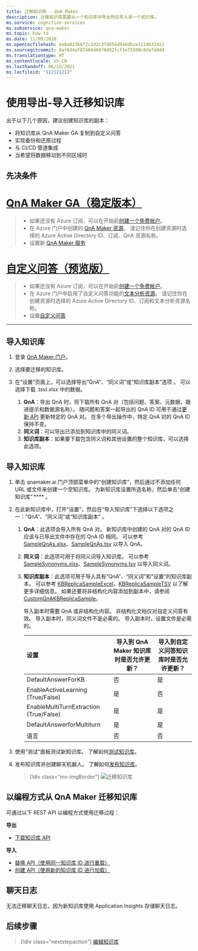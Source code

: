 ```yaml
---
title: 迁移知识库 - QnA Maker
description: 迁移知识库需要从一个知识库中导出然后导入另一个知识库。
ms.service: cognitive-services
ms.subservice: qna-maker
ms.topic: how-to
ms.date: 11/09/2020
ms.openlocfilehash: ea0a02366f2c2d2c3fd656d9a6dbce111d632422
ms.sourcegitcommit: 0af634af87404d6970d82fcf1e75598c8da7a044
ms.translationtype: HT
ms.contentlocale: zh-CN
ms.lasthandoff: 06/15/2021
ms.locfileid: "112121213"
---
```

# <a name="migrate-a-knowledge-base-using-export-import"></a>使用导出-导入迁移知识库

出于以下几个原因，建议创建知识库的副本：

* 将知识库从 QnA Maker GA 复制到自定义问答 
* 实现备份和还原过程 
* 与 CI/CD 管道集成 
* 当希望将数据移动到不同区域时

## <a name="prerequisites"></a>先决条件

# <a name="qna-maker-ga-stable-release"></a>[QnA Maker GA（稳定版本）](#tab/v1)

> * 如果还没有 Azure 订阅，可以在开始前[创建一个免费帐户](https://azure.microsoft.com/free/cognitive-services/)。
> * 在 Azure 门户中创建的 [QnA Maker 资源](https://ms.portal.azure.com/#create/Microsoft.CognitiveServicesQnAMaker)。 请记住你在创建资源时选择的 Azure Active Directory ID、订阅、QnA 资源名称。
> * 设置新 [QnA Maker 服务](../How-To/set-up-qnamaker-service-azure.md)

# <a name="custom-question-answering-preview-release"></a>[自定义问答（预览版）](#tab/v2)

> * 如果还没有 Azure 订阅，可以在开始前[创建一个免费帐户](https://azure.microsoft.com/free/cognitive-services/)。
> * 在 Azure 门户中启用了自定义问答功能的[文本分析资源](https://ms.portal.azure.com/#create/Microsoft.CognitiveServicesTextAnalytics)。 请记住你在创建资源时选择的 Azure Active Directory ID、订阅和文本分析资源名称。
> * 设置[自定义问答](../How-To/set-up-qnamaker-service-azure.md)

---

## <a name="export-a-knowledge-base"></a>导入知识库
1. 登录 [QnA Maker 门户](https://qnamaker.ai)。
1. 选择要迁移的知识库。

1. 在“设置”页面上，可以选择导出“QnA”、“同义词”或“知识库副本”选项   。 可以选择下载 .tsv/.xlsx 中的数据。

   1. **QnA**：导出 QnA 时，将下载所有 QnA 对（包括问题、答案、元数据、跟进提示和数据源名称）。 随问题和答案一起导出的 QnA ID 可用于通过[更新 API](/rest/api/cognitiveservices/qnamaker/knowledgebase/update) 更新特定的 QnA 对。 在多个导出操作中，特定 QnA 对的 QnA ID 保持不变。
   2. **同义词**：可以导出已添加到知识库中的同义词。
   4. **知识库副本**：如果要下载包含同义词和其他设置的整个知识库，可以选择此选项。

## <a name="import-a-knowledge-base"></a>导入知识库
1. 单击 qnamaker.ai 门户顶部菜单中的“创建知识库”，然后通过不添加任何 URL 或文件来创建一个空知识库。 为新知识库设置所选名称，然后单击“创建知识库” **** 。 

1. 在此新知识库中，打开“设置”，然后在“导入知识库”下选择以下选项之一：“QnA”、“同义词”或“知识库副本”  。 

   1. **QnA**：此选项会导入所有 QnA 对。 新知识库中创建的 QnA 对的 QnA ID 应该与已导出文件中存在的 QnA ID 相同。 可以参考 [SampleQnAs.xlsx](https://aka.ms/qnamaker-sampleqnas)、[SampleQnAs.tsv](https://aka.ms/qnamaker-sampleqnastsv) 以导入 QnA。
   2. **同义词**：此选项可用于将同义词导入知识库。 可以参考 [SampleSynonyms.xlsx](https://aka.ms/qnamaker-samplesynonyms)、[SampleSynonyms.tsv](https://aka.ms/qnamaker-samplesynonymstsv) 以导入同义词。
   3. **知识库副本**：此选项可用于导入具有“QnA”、“同义词”和“设置”的知识库副本。 可以参考 [KBReplicaSampleExcel](https://aka.ms/qnamaker-samplereplica)、[KBReplicaSampleTSV](https://aka.ms/qnamaker-samplereplicatsv) 以了解更多详细信息。 如果还要将非结构化内容添加到副本中，请参阅 [CustomQnAKBReplicaSample](https://aka.ms/qnamaker-samplev2replica)。

      导入副本时需要 QnA 或非结构化内容。 非结构化文档仅对自定义问答有效。
      导入副本时，同义词文件不是必需的。
      导入副本时，设置文件是必需的。

         |设置|导入到 QnA Maker 知识库时是否允许更新？|导入到自定义问答知识库时是否允许更新？|
         |:--|--|--|
         |DefaultAnswerForKB|否|是|
         |EnableActiveLearning (True/False)|是|否|
         |EnableMultiTurnExtraction (True/False)|是|是|
         |DefaultAnswerforMultiturn|是|是|
         |语言|否|否|

1. 使用“测试”面板测试新知识库。 了解如何[测试知识库](../How-To/test-knowledge-base.md)。

1. 发布知识库并创建聊天机器人。 了解如何[发布知识库](../Quickstarts/create-publish-knowledge-base.md#publish-the-knowledge-base)。

   > [!div class="mx-imgBorder"]
   > ![迁移知识库](../media/qnamaker-how-to-migrate-kb/import-export-kb.png)

## <a name="programmatically-migrate-a-knowledge-base-from-qna-maker"></a>以编程方式从 QnA Maker 迁移知识库

可通过以下 REST API 以编程方式使用迁移过程：

**导出**

* [下载知识库 API](/rest/api/cognitiveservices/qnamaker4.0/knowledgebase/download)

**导入**

* [替换 API（使用同一知识库 ID 进行重载）](/rest/api/cognitiveservices/qnamaker4.0/knowledgebase/replace)
* [创建 API（使用新的知识库 ID 进行加载）](/rest/api/cognitiveservices/qnamaker4.0/knowledgebase/create)


## <a name="chat-logs"></a>聊天日志
无法迁移聊天日志，因为新知识库使用 Application Insights 存储聊天日志。

## <a name="next-steps"></a>后续步骤

> [!div class="nextstepaction"]
> [编辑知识库](../How-To/edit-knowledge-base.md)
